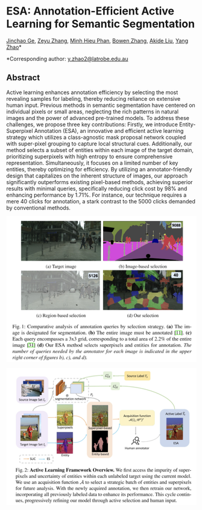 # ESA: Annotation-Efficient Active Learning for Semantic Segmentation

[Jinchao Ge](https://github.com/jinchaogjc), [Zeyu Zhang](https://steve-zeyu-zhang.github.io/), [Minh Hieu Phan](https://scholar.google.com/citations?user=gSEw8EsAAAAJ&hl=en), [Bowen Zhang](https://www.linkedin.com/in/bowen-zhang-a7403095/), [Akide Liu](https://www.linkedin.com/in/akideliu/), [Yang Zhao](https://yangyangkiki.github.io/)*

*Corresponding author: y.zhao2@latrobe.edu.au 

## Abstract
Active learning enhances annotation efficiency by selecting the most revealing samples for labeling, thereby reducing reliance on extensive human input. Previous methods in semantic segmentation have centered on individual pixels or small areas, neglecting the rich patterns in natural images and the power of advanced pre-trained models. To address these challenges, we propose three key contributions: Firstly, we introduce Entity-Superpixel Annotation (ESA), an innovative and efficient active learning strategy which utilizes a class-agnostic mask proposal network coupled with super-pixel grouping to capture local structural cues. Additionally, our method selects a subset of entities within each image of the target domain, prioritizing superpixels with high entropy to ensure comprehensive representation. Simultaneously, it focuses on a limited number of key entities, thereby optimizing for efficiency. By utilizing an annotator-friendly design that capitalizes on the inherent structure of images, our approach significantly outperforms existing pixel-based methods, achieving superior results with minimal queries, specifically reducing click cost by 98% and enhancing performance by 1.71%. For instance, our technique requires a mere 40 clicks for annotation, a stark contrast to the 5000 clicks demanded by conventional methods.


![annoataion cost compare with difference methods](pic/compare.jpg)

![framework](pic/frameworks.jpg)
